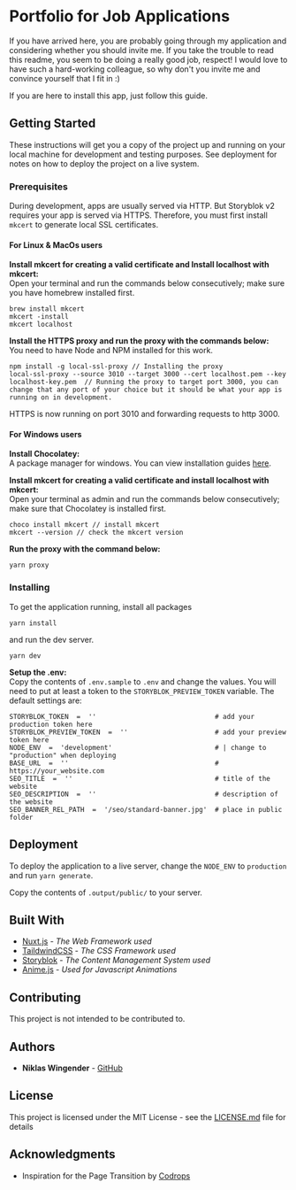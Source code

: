 
# Portfolio for Job Applications

If you have arrived here, you are probably going through my application and considering whether you should invite me. If you take the trouble to read this readme, you seem to be doing a really good job, respect! I would love to have such a hard-working colleague, so why don't you invite me and convince yourself that I fit in :)

If you are here to install this app, just follow this guide.


## Getting Started

These instructions will get you a copy of the project up and running on your local machine for development and testing purposes. See deployment for notes on how to deploy the project on a live system.

### Prerequisites

During development, apps are usually served via HTTP. But Storyblok v2 requires your app is served via HTTPS. Therefore, you must first install `mkcert` to generate local SSL certificates.
#### For Linux & MacOs users
**Install mkcert for creating a valid certificate and Install localhost with mkcert:**  
Open your terminal and run the commands below consecutively; make sure you have homebrew installed first.
```
brew install mkcert
mkcert -install
mkcert localhost
```
**Install the HTTPS proxy and run the proxy with the commands below:**  
You need to have Node and NPM installed for this work.

```
npm install -g local-ssl-proxy // Installing the proxy
local-ssl-proxy --source 3010 --target 3000 --cert localhost.pem --key localhost-key.pem  // Running the proxy to target port 3000, you can change that any port of your choice but it should be what your app is running on in development.
```
HTTPS is now running on port 3010 and forwarding requests to http 3000.

#### For Windows users
**Install Chocolatey:**  
A package manager for windows. You can view installation guides [here](https://chocolatey.org/).

**Install mkcert for creating a valid certificate and install localhost with mkcert:**  
Open your terminal as admin and run the commands below consecutively; make sure that Chocolatey is installed first.

```
choco install mkcert // install mkcert
mkcert --version // check the mkcert version
```
**Run the proxy with the command below:** 
```
yarn proxy
```

### Installing

To get the application running, install all packages 

```
yarn install
```

and run the dev server.

```
yarn dev
```

**Setup the .env:**  
Copy the contents of `.env.sample` to `.env` and change the values. You will need to put at least a token to the `STORYBLOK_PREVIEW_TOKEN` variable. The default settings are:

```
STORYBLOK_TOKEN  =  ''  							# add your production token here
STORYBLOK_PREVIEW_TOKEN  =  ''  					# add your preview token here
NODE_ENV  =  'development'  						# | change to "production" when deploying
BASE_URL  =  ''  									# https://your_website.com
SEO_TITLE  =  ''  									# title of the website
SEO_DESCRIPTION  =  ''  							# description of the website
SEO_BANNER_REL_PATH  =  '/seo/standard-banner.jpg'  # place in public folder
```

## Deployment

To deploy the application to a live server, change the `NODE_ENV` to `production` and run `yarn generate`.

Copy the contents of `.output/public/` to your server.

## Built With

* [Nuxt.js](https://nuxt.com/) - *The Web Framework used*
* [TaildwindCSS](https://tailwindcss.com/) - *The CSS Framework used*
* [Storyblok](https://www.storyblok.com/) - *The Content Management System used*
* [Anime.js](https://animejs.com/) - *Used for Javascript Animations*

## Contributing

This project is not intended to be contributed to.

## Authors

* **Niklas Wingender** - [GitHub](https://github.com/nikwins)


## License

This project is licensed under the MIT License - see the [LICENSE.md](LICENSE.md) file for details

## Acknowledgments

* Inspiration for the Page Transition by [Codrops](https://tympanus.net/codrops/)
